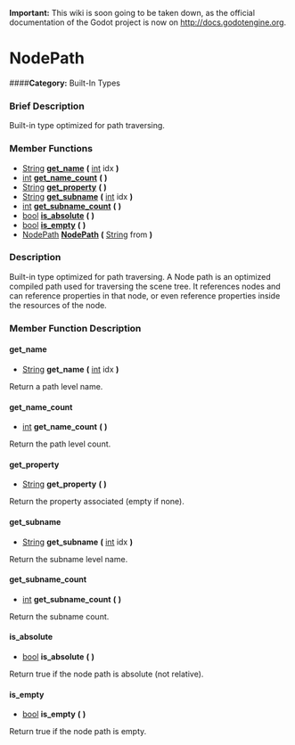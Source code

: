 **Important:** This wiki is soon going to be taken down, as the official documentation of the Godot project is now on http://docs.godotengine.org.

#  NodePath  
####**Category:** Built-In Types

###  Brief Description  
Built-in type optimized for path traversing.

###  Member Functions 
  * [String](class_string)  **[get&#95;name](#get_name)**  **(** [int](class_int) idx  **)**
  * [int](class_int)  **[get&#95;name&#95;count](#get_name_count)**  **(** **)**
  * [String](class_string)  **[get&#95;property](#get_property)**  **(** **)**
  * [String](class_string)  **[get&#95;subname](#get_subname)**  **(** [int](class_int) idx  **)**
  * [int](class_int)  **[get&#95;subname&#95;count](#get_subname_count)**  **(** **)**
  * [bool](class_bool)  **[is&#95;absolute](#is_absolute)**  **(** **)**
  * [bool](class_bool)  **[is&#95;empty](#is_empty)**  **(** **)**
  * [NodePath](class_nodepath)  **[NodePath](#NodePath)**  **(** [String](class_string) from  **)**

###  Description  
Built-in type optimized for path traversing. A Node path is an optimized compiled path used for traversing the scene tree. 
        It references nodes and can reference properties in that node, or even reference properties inside the resources of the node.

###  Member Function Description  

#### <a name="get_name">get_name</a>
  * [String](class_string)  **get&#95;name**  **(** [int](class_int) idx  **)**

Return a path level name.

#### <a name="get_name_count">get_name_count</a>
  * [int](class_int)  **get&#95;name&#95;count**  **(** **)**

Return the path level count.

#### <a name="get_property">get_property</a>
  * [String](class_string)  **get&#95;property**  **(** **)**

Return the property associated (empty if none).

#### <a name="get_subname">get_subname</a>
  * [String](class_string)  **get&#95;subname**  **(** [int](class_int) idx  **)**

Return the subname level name.

#### <a name="get_subname_count">get_subname_count</a>
  * [int](class_int)  **get&#95;subname&#95;count**  **(** **)**

Return the subname count.

#### <a name="is_absolute">is_absolute</a>
  * [bool](class_bool)  **is&#95;absolute**  **(** **)**

Return true if the node path is absolute (not relative).

#### <a name="is_empty">is_empty</a>
  * [bool](class_bool)  **is&#95;empty**  **(** **)**

Return true if the node path is empty.
